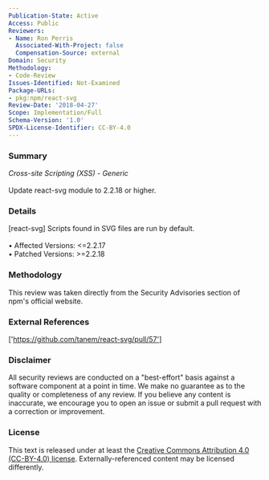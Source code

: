 ```yaml
---
Publication-State: Active
Access: Public
Reviewers:
- Name: Ron Perris
  Associated-With-Project: false
  Compensation-Source: external
Domain: Security
Methodology:
- Code-Review
Issues-Identified: Not-Examined
Package-URLs:
- pkg:npm/react-svg
Review-Date: '2018-04-27'
Scope: Implementation/Full
Schema-Version: '1.0'
SPDX-License-Identifier: CC-BY-4.0
---
```

### Summary
*Cross-site Scripting (XSS) - Generic*<br><br>Update react-svg module to 2.2.18 or higher.
### Details
[react-svg] Scripts found in SVG files are run by default.
<br><br>• Affected Versions: <=2.2.17
<br>• Patched Versions: >=2.2.18
### Methodology
This review was taken directly from the Security Advisories section of npm's official website.
### External References
['https://github.com/tanem/react-svg/pull/57']
### Disclaimer
All security reviews are conducted on a "best-effort" basis against a software component at a point in time. We make no guarantee as to the quality or completeness of any review. If you believe any content is inaccurate, we encourage you to open an issue or submit a pull request with a correction or improvement.
### License
This text is released under at least the [Creative Commons Attribution 4.0 (CC-BY-4.0) license](https://creativecommons.org/licenses/by/4.0/legalcode.txt). Externally-referenced content may be licensed differently.
